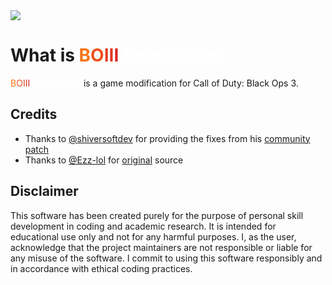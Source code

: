 <img src="src/client/resources/icon.ico">

# What is <span style="color: #f97316">B</span><span style="color: #ec511c">O</span><span style="color: #e53f21">I</span><span style="color: #e23623">I</span><span style="color: #dc2626">I</span> <span style="color:white">ReImagined</span>

<span style="color: #f97316">B</span><span style="color: #ec511c">O</span><span style="color: #e53f21">I</span><span style="color: #e23623">I</span><span style="color: #dc2626">I</span> <span style="color: white">ReImagined</span> is a game modification for Call of Duty: Black Ops 3.

## Credits

- Thanks to <a href="https://github.com/shiversoftdev">@shiversoftdev</a> for providing the fixes from his <a href="https://github.com/shiversoftdev/t7patch">community patch</a>
- Thanks to <a href="https://github.com/Ezz-lol">@Ezz-lol</a> for <a href="https://github.com/Ezz-lol/boiii-free/tree/original">original</a> source

## Disclaimer

This software has been created purely for the purpose of personal skill development in coding and academic research. It is intended for educational use only and not for any harmful purposes. I, as the user, acknowledge that the project maintainers are not responsible or liable for any misuse of the software. I commit to using this software responsibly and in accordance with ethical coding practices.